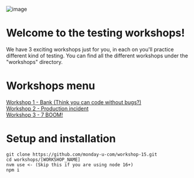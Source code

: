 ![image](https://user-images.githubusercontent.com/62943675/173578257-51705f7b-5609-43a1-a518-71edc259c2ce.png)


# Welcome to the testing workshops!
We have 3 exciting workshops just for you, in each on you'll practice different kind of testing.
You can find all the different workshops under the "workshops" directory.

# Workshops menu
[Workshop 1 - Bank (Think you can code without bugs?)](https://github.com/monday-u-com/workshop-15/tree/main/workshops/bank)    
[Workshop 2 - Production incident](https://github.com/monday-u-com/workshop-15/tree/main/workshops/production-incident)    
[Workshop 3 - 7 BOOM!](https://github.com/monday-u-com/workshop-15/tree/main/workshops/seven-boom)    

# Setup and installation
```
git clone https://github.com/monday-u-com/workshop-15.git  
cd workshops/[WORKSHOP_NAME]
nvm use <- (Skip this if you are using node 16+)
npm i
```
